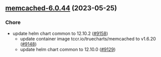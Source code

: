 

## [memcached-6.0.44](https://github.com/truecharts/charts/compare/memcached-6.0.41...memcached-6.0.44) (2023-05-25)

### Chore

- update helm chart common to 12.10.2 ([#9158](https://github.com/truecharts/charts/issues/9158))
  - update container image tccr.io/truecharts/memcached to v1.6.20 ([#9148](https://github.com/truecharts/charts/issues/9148))
  - update helm chart common to 12.10.0 ([#9129](https://github.com/truecharts/charts/issues/9129))
  
  